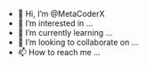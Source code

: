 - 👋 Hi, I’m @MetaCoderX
- 👀 I’m interested in ...
- 🌱 I’m currently learning ...
- 💞️ I’m looking to collaborate on ...
- 📫 How to reach me ...

<!---
MetaCoderX/MetaCoderX is a ✨ special ✨ repository because its `README.md` (this file) appears on your GitHub profile.
You can click the Preview link to take a look at your changes.
--->
